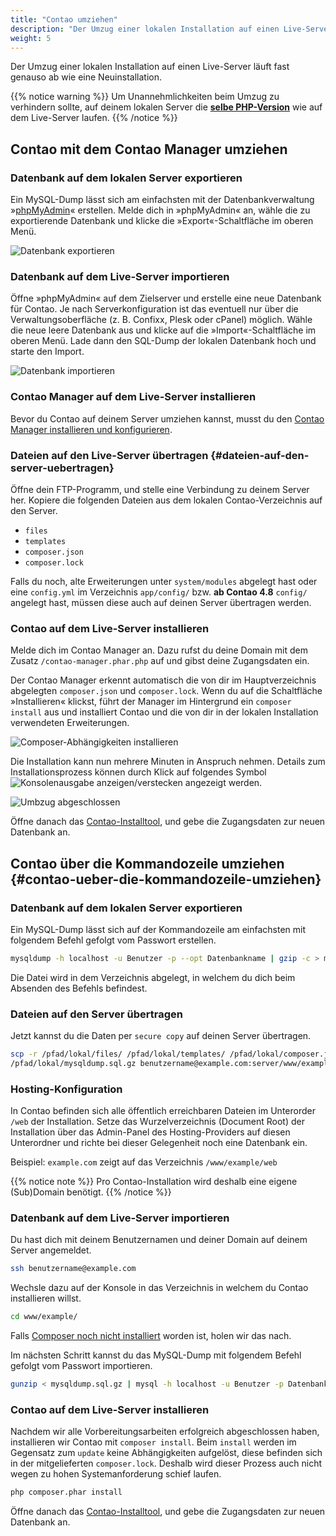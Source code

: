 ```yaml
---
title: "Contao umziehen"
description: "Der Umzug einer lokalen Installation auf einen Live-Server läuft fast genauso ab wie eine Neuinstallation."
weight: 5
---
```


Der Umzug einer lokalen Installation auf einen Live-Server läuft fast genauso ab wie eine Neuinstallation.

{{% notice warning %}}
Um Unannehmlichkeiten beim Umzug zu verhindern sollte, auf deinem lokalen Server die 
**[selbe PHP-Version](../systemvoraussetzungen/#mindestanforderungen-an-php)** wie auf dem Live-Server laufen.
{{% /notice %}}

## Contao mit dem Contao Manager umziehen

### Datenbank auf dem lokalen Server exportieren

Ein MySQL-Dump lässt sich am einfachsten mit der Datenbankverwaltung »[phpMyAdmin](https://www.phpmyadmin.net/)« 
erstellen. Melde dich in »phpMyAdmin« an, wähle die zu exportierende Datenbank und klicke die 
»Export«-Schaltfläche im oberen Menü.

![Datenbank exportieren](/de/installation/images/de/datenbank-exportieren.png)

### Datenbank auf dem Live-Server importieren

Öffne »phpMyAdmin« auf dem Zielserver und erstelle eine neue Datenbank für Contao. Je nach Serverkonfiguration ist das 
eventuell nur über die Verwaltungsoberfläche (z. B. Confixx, Plesk oder cPanel) möglich. Wähle die neue leere Datenbank 
aus und klicke auf die »Import«-Schaltfläche im oberen Menü. Lade dann den SQL-Dump der lokalen Datenbank hoch und 
starte den Import.

![Datenbank importieren](/de/installation/images/de/datenbank-importieren.png)


### Contao Manager auf dem Live-Server installieren

Bevor du Contao auf deinem Server umziehen kannst, musst du den 
[Contao Manager installieren und konfigurieren](../contao-manager#contao-manager-installieren).


### Dateien auf den Live-Server übertragen {#dateien-auf-den-server-uebertragen}

Öffne dein FTP-Programm, und stelle eine Verbindung zu deinem Server her. Kopiere die folgenden Dateien aus dem lokalen 
Contao-Verzeichnis auf den Server.

- `files`
- `templates`
- `composer.json`
- `composer.lock`

Falls du noch, alte Erweiterungen unter `system/modules` abgelegt hast oder eine `config.yml` im Verzeichnis `app/config/` 
bzw. **ab Contao 4.8** `config/` angelegt hast, müssen diese auch auf deinen Server übertragen werden.


### Contao auf dem Live-Server installieren

Melde dich im Contao Manager an. Dazu rufst du deine Domain mit dem Zusatz `/contao-manager.phar.php` auf und gibst 
deine Zugangsdaten ein.

Der Contao Manager erkennt automatisch die von dir im Hauptverzeichnis abgelegten `composer.json` und `composer.lock`. 
Wenn du auf die Schaltfläche »Installieren« klickst, führt der Manager im Hintergrund ein `composer install` aus und 
installiert Contao und die von dir in der lokalen Installation verwendeten Erweiterungen.


![Composer-Abhängigkeiten installieren](/de/installation/images/de/composer-abhaengigkeiten-installieren.png)

Die Installation kann nun mehrere Minuten in Anspruch nehmen. Details zum Installationsprozess können durch Klick auf 
folgendes Symbol ![Konsolenausgabe anzeigen/verstecken](/de/icons/konsolenausgabe.png?classes=icon) angezeigt 
werden.

![Umbzug abgeschlossen](/de/installation/images/de/umzug-abgeschlossen.png)

Öffne danach das [Contao-Installtool](../contao-installtool/), und gebe die Zugangsdaten zur neuen Datenbank an.


## Contao über die Kommandozeile umziehen {#contao-ueber-die-kommandozeile-umziehen}

### Datenbank auf dem lokalen Server exportieren

Ein MySQL-Dump lässt sich auf der Kommandozeile am einfachsten mit folgendem Befehl gefolgt vom Passwort erstellen.

```bash
mysqldump -h localhost -u Benutzer -p --opt Datenbankname | gzip -c > mysqldump.sql.gz
```

Die Datei wird in dem Verzeichnis abgelegt, in welchem du dich beim Absenden des Befehls befindest.


### Dateien auf den Server übertragen

Jetzt kannst du die Daten per `secure copy` auf deinen Server übertragen.

```bash
scp -r /pfad/lokal/files/ /pfad/lokal/templates/ /pfad/lokal/composer.json /pfad/lokal/composer.lock 
/pfad/lokal/mysqldump.sql.gz benutzername@example.com:server/www/example/
```


### Hosting-Konfiguration

In Contao befinden sich alle öffentlich erreichbaren Dateien im Unterorder `/web` der Installation. Setze das 
Wurzelverzeichnis (Document Root) der Installation über das Admin-Panel des Hosting-Providers auf diesen 
Unterordner und richte bei dieser Gelegenheit noch eine Datenbank ein.

Beispiel: `example.com` zeigt auf das Verzeichnis `/www/example/web`

{{% notice note %}}
Pro Contao-Installation wird deshalb eine eigene (Sub)Domain benötigt.
{{% /notice %}}


### Datenbank auf dem Live-Server importieren

Du hast dich mit deinem Benutzernamen und deiner Domain auf deinem Server angemeldet.

```bash
ssh benutzername@example.com
```

Wechsle dazu auf der Konsole in das Verzeichnis in welchem du Contao installieren willst.

```bash
cd www/example/
```

Falls [Composer noch nicht installiert](../contao-installieren/#composer-installieren) worden ist, holen 
wir das nach.

Im nächsten Schritt kannst du das MySQL-Dump mit folgendem Befehl gefolgt vom Passwort importieren.

```bash
gunzip < mysqldump.sql.gz | mysql -h localhost -u Benutzer -p Datenbankname
```


### Contao auf dem Live-Server installieren

Nachdem wir alle Vorbereitungsarbeiten erfolgreich abgeschlossen haben, installieren wir Contao mit `composer install`. 
Beim `install` werden im Gegensatz zum `update` keine Abhängigkeiten aufgelöst, diese befinden sich in der 
mitgelieferten `composer.lock`. Deshalb wird dieser Prozess auch nicht wegen zu hohen Systemanforderung schief laufen.

```bash
php composer.phar install
```

Öffne danach das [Contao-Installtool](../contao-installtool/), und gebe die Zugangsdaten zur neuen Datenbank an.
